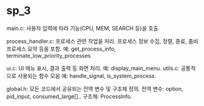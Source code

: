 # sp_3
main.c:
사용자 입력에 따라 기능(CPU, MEM, SEARCH 등)을 호출.

process_handler.c:
프로세스 관련 작업을 처리.
프로세스 정보 수집, 정렬, 종료, 좀비 프로세스 요약 등을 포함.
예: get_process_info, terminate_low_priority_processes

ui.c:
UI
메뉴 표시, 결과 출력 등 화면 처리.
예: display_main_menu.
utils.c:
공통적으로 사용되는 함수 모음
예: handle_signal, is_system_process.

global.h:
모든 코드에서 공유되는 전역 변수 및 구조체 정의.
전역 변수: option, pid_input, consumed_large[]..
구조체: ProcessInfo.
